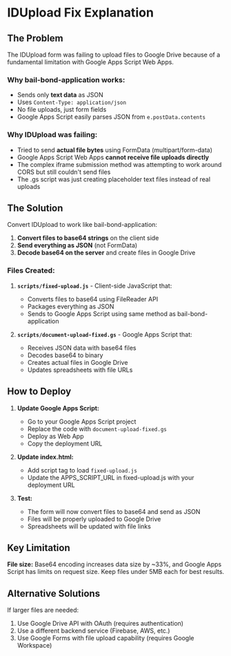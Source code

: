 # IDUpload Fix Explanation

## The Problem

The IDUpload form was failing to upload files to Google Drive because of a fundamental limitation with Google Apps Script Web Apps.

### Why bail-bond-application works:
- Sends only **text data** as JSON
- Uses `Content-Type: application/json`
- No file uploads, just form fields
- Google Apps Script easily parses JSON from `e.postData.contents`

### Why IDUpload was failing:
- Tried to send **actual file bytes** using FormData (multipart/form-data)
- Google Apps Script Web Apps **cannot receive file uploads directly**
- The complex iframe submission method was attempting to work around CORS but still couldn't send files
- The .gs script was just creating placeholder text files instead of real uploads

## The Solution

Convert IDUpload to work like bail-bond-application:

1. **Convert files to base64 strings** on the client side
2. **Send everything as JSON** (not FormData)
3. **Decode base64 on the server** and create files in Google Drive

### Files Created:

1. **`scripts/fixed-upload.js`** - Client-side JavaScript that:
   - Converts files to base64 using FileReader API
   - Packages everything as JSON
   - Sends to Google Apps Script using same method as bail-bond-application

2. **`scripts/document-upload-fixed.gs`** - Google Apps Script that:
   - Receives JSON data with base64 files
   - Decodes base64 to binary
   - Creates actual files in Google Drive
   - Updates spreadsheets with file URLs

## How to Deploy

1. **Update Google Apps Script:**
   - Go to your Google Apps Script project
   - Replace the code with `document-upload-fixed.gs`
   - Deploy as Web App
   - Copy the deployment URL

2. **Update index.html:**
   - Add script tag to load `fixed-upload.js`
   - Update the APPS_SCRIPT_URL in fixed-upload.js with your deployment URL

3. **Test:**
   - The form will now convert files to base64 and send as JSON
   - Files will be properly uploaded to Google Drive
   - Spreadsheets will be updated with file links

## Key Limitation

**File size:** Base64 encoding increases data size by ~33%, and Google Apps Script has limits on request size. Keep files under 5MB each for best results.

## Alternative Solutions

If larger files are needed:
1. Use Google Drive API with OAuth (requires authentication)
2. Use a different backend service (Firebase, AWS, etc.)
3. Use Google Forms with file upload capability (requires Google Workspace)